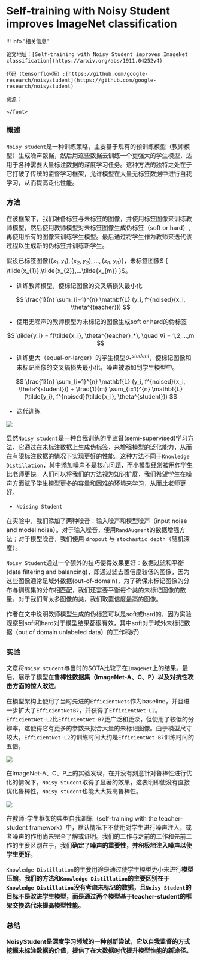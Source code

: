 # Self-training with Noisy Student improves ImageNet classification

<script src="https://polyfill.io/v3/polyfill.min.js?features=es6"></script>
<script src="https://cdn.jsdelivr.net/npm/mathjax@3/es5/tex-chtml.js"></script>

!!! info "相关信息"
    <font size = 3.5>
    
    论文地址：[Self-training with Noisy Student improves ImageNet classification](https://arxiv.org/abs/1911.04252v4)

    代码（tensorflow版）:[https://github.com/google-research/noisystudent](https://github.com/google-research/noisystudent)

    资源：

    </font>

### 概述

```Noisy student```是一种训练策略，主要基于现有的预训练模型（教师模型）生成噪声数据，然后用这些数据去训练一个更强大的学生模型，适用于各种需要大量标注数据的深度学习任务。这种方法的独特之处在于它打破了传统的监督学习框架，允许模型在大量无标签数据中进行自我学习，从而提高泛化性能。

### 方法

在该框架下，我们准备标签与未标签的图像，并使用标签图像来训练教师模型，然后使用教师模型对未标签图像生成伪标签（soft or hard）,再使用所有的图像来训练学生模型。最后通过将学生作为教师来迭代该过程以生成新的伪标签并训练新学生。

假设已标签图像$\{ {(x_1,y_1),(x_2,y_2),...,(x_n,y_n)}  \}$，未标签图像$ \{ \tilde{x_{1}},\tilde{x_{2}},...\tilde{x_{m}} \}$。

- 训练教师模型，使标记图像的交叉熵损失最小化

$$
\frac{1}{n} \sum_{i=1}^{n} \mathbf{L} (y_i, f^{noised}(x_i, \theta^{teacher}))
$$

- 使用无噪声的教师模型为未标记的图像生成soft or hard的伪标签

$$
\tilde{y_i} = f(\tilde{x_i}, \theta^{teacher}_*), \quad ∀i = 1,2,...,m
$$

- 训练更大（equal-or-larger）的学生模型$\theta^{student}_*$，使标记图像和未标记图像的交叉熵损失最小化，噪声被添加到学生模型中。

$$
\frac{1}{n} \sum_{i=1}^{n} \mathbf{L} (y_i, f^{noised}(x_i, \theta^{student})) + \frac{1}{m} \sum_{i=1}^{n} \mathbf{L} (\tilde{y_i}, f^{noised}(\tilde{x_i}, \theta^{student}))
$$

- 迭代训练

![](./img/noi1.png)

显然```Noisy student```是一种自我训练的半监督(semi-supervised)学习方法，它通过在未标注数据上生成伪标签，来增强模型的泛化能力，从而在有限标注数据的情况下实现更好的性能。这种方法不同于```Knowledge Distillation```，其中添加噪声不是核心问题，而小模型经常被用作学生比老师更快。人们可以将我们的方法视为知识扩展，我们希望学生在噪声方面赋予学生模型更多的容量和困难的环境来学习，从而比老师更好。

- ```Noising Student```

在实验中，我们添加了两种噪音：输入噪声和模型噪声（input noise and model noise）。对于输入噪音，使用```RandAugment```的数据增强方法；对于模型噪音，我们使用 ```dropout``` 与 ```stochastic depth```（随机深度）。

```Noisy Student```通过一个额外的技巧使得效果更好：数据过滤和平衡(data filtering and balancing)，即通过滤去置信度较低的图像，因为这些图像通常是域外数据(out-of-domain)，为了确保未标记图像的分布与训练集的分布相匹配，我们还需要平衡每个类的未标记图像的数量。对于我们有太多图像的类，我们取置信度最高的图像。

作者在文中说明教师模型生成的伪标签可以是soft或hard的，因为实验观察到soft和hard对于模型结果都很有效，其中soft对于域外未标记数据（out of domain unlabeled data）的工作稍好）

### 实验

文章将```Noisy student```与当时的SOTA比较了在```ImageNet```上的结果。最后，展示了模型在<B>鲁棒性数据集（ImageNet-A、C、P）以及对抗性攻击方面的惊人改进</B>。

在模型架构上使用了当时先进的```EfficientNets```作为baseline，并且进一步扩大了```EfficientNetB7```，并获得了```EfficientNet-L2```。```EfficientNet-L2```比```EfficientNet-B7```更广泛和更深，但使用了较低的分辨率，这使得它有更多的参数来拟合大量的未标记图像。由于模型尺寸较大，```EfficientNet-L2```的训练时间大约是```EfficientNet-B7```训练时间的五倍。

![](./img/noi2.png)

在ImageNet-A、C、P上的实验发现，在并没有刻意针对鲁棒性进行优化的情况下，```Noisy Student```取得了显著的效果，这表明即使没有直接优化鲁棒性，```Noisy student```也能大大提高鲁棒性。

![](./img/noi3.png)

在教师-学生框架的典型自我训练（self-training with the teacher-student framework）中，默认情况下不使用对学生进行噪声注入，或者噪声的作用尚未完全了解或证明。我们的工作与之前的工作和先前工作的主要区别在于，我们<B>确定了噪声的重要性，并积极地注入噪声以使学生更好</B>。

```Knowledge Distillation```的主要用途是通过使学生模型更小来进行<B>模型压缩<B>。我们的方法和```Knowledge Distillation```的主要区别在于```Knowledge Distillation```没有考虑未标记的数据，且```Noisy Student```的目标不是改进学生模型，而是通过两个模型基于teacher-student的框架交换迭代来提高模型性能。


### 总结

NoisyStudent是深度学习领域的一种创新尝试，它以自我监督的方式挖掘未标注数据的价值，提供了在大数据时代提升模型性能的新途径。